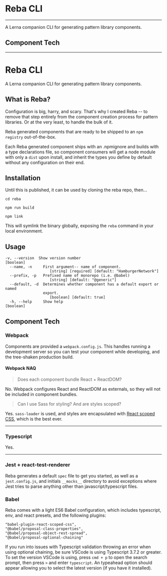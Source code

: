 # Reba CLI 
---
A Lerna companion CLI for generating pattern library components.

## Component Tech
---

#  Reba CLI
A Lerna companion CLI for generating pattern library components.

  

##  What is Reba?
Configuration is big, harry, and scary. That's why I created Reba -- to remove that step entirely from the component creation process for pattern libraries. Or at the very least, to handle the bulk of it. 

Reba generated components that are ready to be shipped to an `npm registry` out-of-the-box.

Each Reba generated component ships with an .npmignore and builds with a type declarations file, so component consumers will get a node module with only a `dist` upon install, and inherit the types you define by default without any configuration on their end.

## Installation
Until this is published, it can be used by cloning the reba repo, then...
```
cd reba

npm run build

npm link
```

This will symlink the binary globally, exposing the `reba` command in your local environment.

## Usage
```
-v, --version  Show version number                                   [boolean]
  --name, -n     First argument-- name of component.
                    [string] [required] [default: "HamburgerNetwork"]
  --prefix, -p   Prefixed name of monorepo (i.e. @babel)
                    [string] [default: "@generic"]
  --default, -d  Determines whether component has a default export or named
                 export.
                    [boolean] [default: true]
  -h, --help     Show help                                             [boolean]
```

## Component Tech
### Webpack
Components are provided a `webpack.config.js`. This handles running a development server so you can test your component while developing, and the tree-shaken production build.

#### Webpack NAQ
> Does each component bundle React + ReactDOM?

No. Webpack configures React and ReactDOM as externals, so they will not be included in component bundles.

> Can I use Sass for styling? And are styles scoped?

Yes. `sass-loader` is used, and styles are encapsulated with [React scoped CSS](https://github.com/gaoxiaoliangz/react-scoped-css), which is the best ever.

---
### Typescript
Yes.

---

### Jest + react-test-renderer
Reba generates a default `spec` file to get you started, as well as a `jest.config.js`, and initials `__mocks__` directory to avoid exceptions where Jest tries to parse anything other than javascript/typescript files.

### Babel
Reba comes with a light ES6 Babel configuration, which includes typescript, env, and react presets, and the following plugins:
```
"babel-plugin-react-scoped-css",
"@babel/proposal-class-properties",
"@babel/proposal-object-rest-spread",
"@babel/proposal-optional-chaining"
```
If you run into issues with Typescript validation throwing an error when using optional chaining, be sure VSCode is using Typescript 3.7.2 or greater. To set the version VSCode is using, press `cmd + p` to open the search prompt, then press `>` and enter `typescript`. An typeahead option should appear allowing you to select the latest version (if you have it installed).